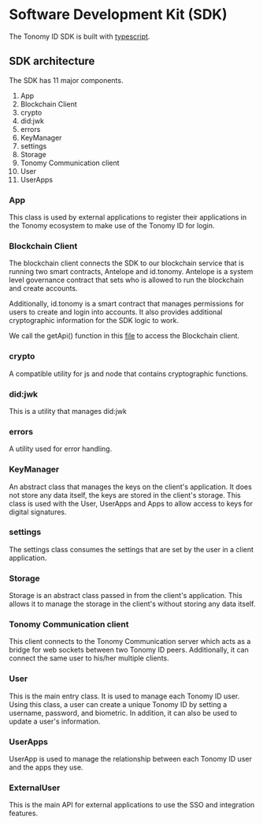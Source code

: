 # Software Development Kit (SDK)

The Tonomy ID SDK is built with [typescript](https://www.typescriptlang.org).

## SDK architecture

The SDK has 11 major components.

1. App
2. Blockchain Client
3. crypto
4. did:jwk
5. errors
6. KeyManager
7. settings
8. Storage
9. Tonomy Communication client
10. User
11. UserApps

### App

This class is used by external applications to register their applications in the Tonomy ecosystem to make use of the Tonomy ID for login.

### Blockchain Client

The blockchain client connects the SDK to our blockchain service that is running two smart contracts, Antelope and id.tonomy. Antelope is a system level governance
contract that sets who is allowed to run the blockchain and create accounts.

Additionally, id.tonomy is a smart contract that manages permissions for users to create and login into accounts. It also provides additional cryptographic information for the SDK logic to work.

We call the getApi() function in this [file](https://github.com/Tonomy-Foundation/Tonomy-ID-SDK/blob/development/src/services/eosio/eosio.ts) to access the Blockchain client.

### crypto

A compatible utility for js and node that contains cryptographic functions.

### did:jwk

This is a utility that manages did:jwk

### errors

A utility used for error handling.

### KeyManager

An abstract class that manages the keys on the client's application. It does not store any data itself, the keys are stored in the client's storage. This class is used with the User, UserApps and Apps to allow access to keys for digital signatures.

### settings

The settings class consumes the settings that are set by the user in a client application.

### Storage

Storage is an abstract class passed in from the client's application. This allows it to manage the storage in the client's without storing any data itself.

### Tonomy Communication client

This client connects to the Tonomy Communication server which acts as a bridge for web sockets between two Tonomy ID peers. Additionally, it can connect the same user to his/her multiple clients.

### User

This is the main entry class. It is used to manage each Tonomy ID user. Using this class, a user can create a unique Tonomy ID by setting a username, password, and biometric. In addition, it can also be used to update a user's information.

### UserApps

UserApp is used to manage the relationship between each Tonomy ID user and the apps they use.

### ExternalUser

This is the main API for external applications to use the SSO and integration features.
